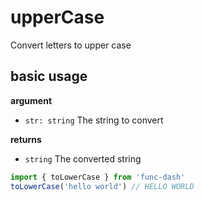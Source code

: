 # upperCase
Convert letters to upper case

## basic usage

**argument**
- `str: string` The string to convert

**returns**
- `string` The converted string

```ts
import { toLowerCase } from 'func-dash'
toLowerCase('hello world') // HELLO WORLD
```
